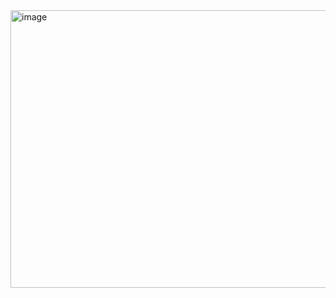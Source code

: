 <img width="651" height="444" alt="image" src="https://github.com/user-attachments/assets/cc6408a6-dfae-4d74-b4f7-147b1a37f04c" />
